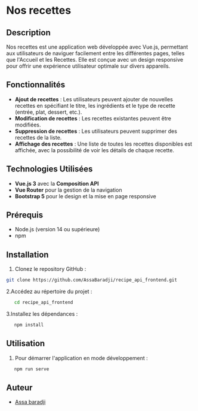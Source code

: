 # Nos recettes

## Description

Nos recettes est une application web développée avec Vue.js, permettant aux utilisateurs de naviguer facilement entre les différentes pages, telles que l'Accueil et les Recettes. Elle est conçue avec un design responsive pour offrir une expérience utilisateur optimale sur divers appareils.

## Fonctionnalités

- **Ajout de recettes** : Les utilisateurs peuvent ajouter de nouvelles recettes en spécifiant le titre, les ingrédients et le type de recette (entrée, plat, dessert, etc.).
- **Modification de recettes** : Les recettes existantes peuvent être modifiées.
- **Suppression de recettes** : Les utilisateurs peuvent supprimer des recettes de la liste.
- **Affichage des recettes** : Une liste de toutes les recettes disponibles est affichée, avec la possibilité de voir les détails de chaque recette.

## Technologies Utilisées

- **Vue.js 3** avec la **Composition API**
- **Vue Router** pour la gestion de la navigation
- **Bootstrap 5** pour le design et la mise en page responsive

## Prérequis

- Node.js (version 14 ou supérieure)
- npm

## Installation

1. Clonez le repository GitHub :

```bash
git clone https://github.com/AssaBaradji/recipe_api_frontend.git
````

2.Accédez au répertoire du projet :

```bash
   cd recipe_api_frontend
```

3.Installez les dépendances :

```bash
   npm install
```

## Utilisation

1. Pour démarrer l'application en mode développement :

```bash
   npm run serve
```

## Auteur

- [Assa baradji](https://github.com/AssaBaradji)
